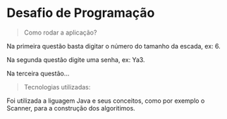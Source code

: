 # Desafio de Programação

> Como rodar a aplicação?

Na primeira questão basta digitar o número do tamanho da escada, ex: 6.

Na segunda questão digite uma senha, ex: Ya3.

Na terceira questão...

> Tecnologias utilizadas:

Foi utilizada a liguagem Java e seus conceitos, como por exemplo o Scanner, para a construção dos algoritimos.
